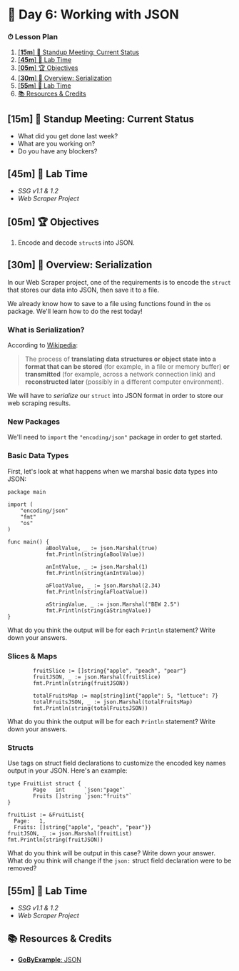 # 📜 Day 6: Working with JSON

### ⏱ Lesson Plan

1. [[**15m**] 💬 Standup Meeting: Current Status](#15m--standup-meeting-current-status)
2. [[**45m**] 🧪 Lab Time](#45m--lab-time)
3. [[**05m**] 🏆 Objectives](#05m--objectives)
4. [[**30m**] 📖 Overview: Serialization](#30m--overview-serialization)
5. [[**55m**] 🧪 Lab Time](#55m--lab-time)
6. [📚 Resources & Credits](#-resources--credits)

## [**15m**] 💬 Standup Meeting: Current Status

- What did you get done last week?
- What are you working on?
- Do you have any blockers?

## [**45m**] 🧪 Lab Time

- *SSG v1.1 & 1.2*
- *Web Scraper Project*

## [**05m**] 🏆 Objectives

1. Encode and decode `struct`s into JSON.

## [**30m**] 📖 Overview: Serialization

In our Web Scraper project, one of the requirements is to encode the `struct` that stores our data into JSON, then save it to a file.

We already know how to save to a file using functions found in the `os` package. We'll learn how to do the rest today!

### What is Serialization?

According to [Wikipedia](https://en.wikipedia.org/wiki/Serialization):

> The process of **translating data structures or object state into a format that can be stored** (for example, in a file or memory buffer) **or transmitted** (for example, across a network connection link) and **reconstructed later** (possibly in a different computer environment).

We will have to _serialize_ our `struct` into JSON format in order to store our web scraping results.

### New Packages

We'll need to `import` the `"encoding/json"` package in order to get started.

### Basic Data Types

First, let's look at what happens when we marshal basic data types into JSON:

```golang
package main

import (
    "encoding/json"
    "fmt"
    "os"
)

func main() {
            aBoolValue, _ := json.Marshal(true)
            fmt.Println(string(aBoolValue))

            anIntValue, _ := json.Marshal(1)
            fmt.Println(string(anIntValue))

            aFloatValue, _ := json.Marshal(2.34)
            fmt.Println(string(aFloatValue))

            aStringValue, _ := json.Marshal("BEW 2.5")
            fmt.Println(string(aStringValue))
}
```

What do you think the output will be for each `Println` statement? Write down your answers.

### Slices & Maps

```golang
        fruitSlice := []string{"apple", "peach", "pear"}
        fruitJSON, _ := json.Marshal(fruitSlice)
        fmt.Println(string(fruitJSON))

        totalFruitsMap := map[string]int{"apple": 5, "lettuce": 7}
        totalFruitsJSON, _ := json.Marshal(totalFruitsMap)
        fmt.Println(string(totalFruitsJSON))
```

What do you think the output will be for each `Println` statement? Write down your answers.

### Structs

Use tags on struct field declarations to customize the encoded key names output in your JSON. Here's an example:

```golang
type FruitList struct {
        Page   int      `json:"page"`
        Fruits []string `json:"fruits"`
}

fruitList := &FruitList{
  Page:   1,
  Fruits: []string{"apple", "peach", "pear"}}
fruitJSON, _ := json.Marshal(fruitList)
fmt.Println(string(fruitJSON))
```

What do you think will be output in this case? Write down your answer.
What do you think will change if the `json:` struct field declaration were to be removed?

## [**55m**] 🧪 Lab Time

- *SSG v1.1 & 1.2*
- *Web Scraper Project*

## 📚 Resources & Credits

- [**GoByExample**: JSON](https://gobyexample.com/json)
